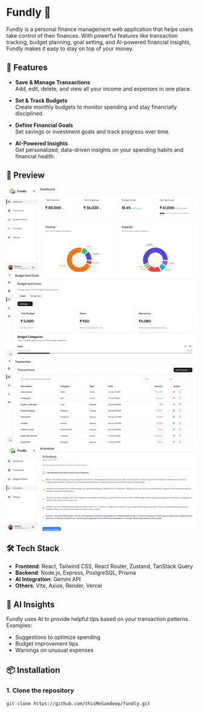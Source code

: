 # Fundly 💸

Fundly is a personal finance management web application that helps users take control of their finances. With powerful features like transaction tracking, budget planning, goal setting, and AI-powered financial insights, Fundly makes it easy to stay on top of your money.

## 🚀 Features

- **Save & Manage Transactions**  
  Add, edit, delete, and view all your income and expenses in one place.

- **Set & Track Budgets**  
  Create monthly budgets to monitor spending and stay financially disciplined.

- **Define Financial Goals**  
  Set savings or investment goals and track progress over time.

- **AI-Powered Insights**  
  Get personalized, data-driven insights on your spending habits and financial health.

## 📸 Preview

![Dashboard Screenshot](./screenshots/dashboard.png)  
![Budget Tracker](./screenshots/budget.png)  
![Transactions](./screenshots/transactions.png)  
![AI Insight](./screenshots/ai.png)

## 🛠️ Tech Stack

- **Frontend**: React, Tailwind CSS, React Router, Zustand, TanStack Query
- **Backend**: Node.js, Express, PostgreSQL, Prisma
- **AI Integration**: Gemini API
- **Others**: Vite, Axios, Render, Vercel

## 🧠 AI Insights

Fundly uses AI to provide helpful tips based on your transaction patterns. Examples:

- Suggestions to optimize spending
- Budget improvement tips
- Warnings on unusual expenses

## 📦 Installation

### 1. Clone the repository

```bash
git clone https://github.com/thisMeSandeep/fundly.git
```
